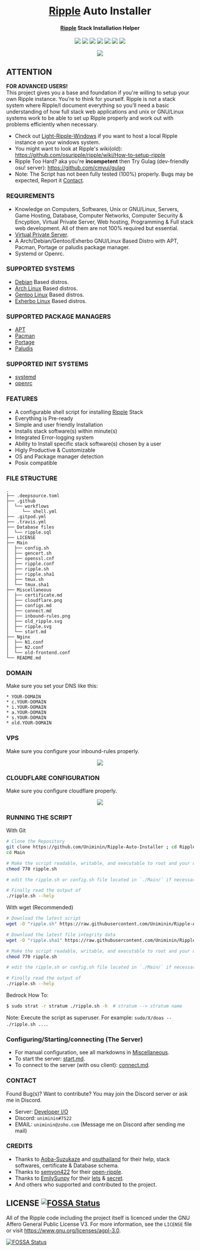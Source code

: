 <h1 align="center">
  <a href=https://ripple.moe>Ripple</a> Auto Installer
</h1>
<h4 align="center"><a href=https://ripple.moe>Ripple</a> Stack Installation Helper</h4>

<p align="center">
  <img src="https://img.shields.io/badge/Maintained%3F-Yes-green?style=for-the-badge">
  <img src="https://img.shields.io/travis/com/Uniminin/Ripple-Auto-Installer?style=for-the-badge">
  <img src="https://img.shields.io/github/license/Uniminin/Ripple-Auto-Installer?style=for-the-badge">
  <img src="https://img.shields.io/github/issues/Uniminin/Ripple-Auto-Installer?color=violet&style=for-the-badge">
  <img src="https://img.shields.io/github/stars/Uniminin/Ripple-Auto-Installer?style=for-the-badge">
  <img src="https://img.shields.io/github/forks/Uniminin/Ripple-Auto-Installer?color=teal&style=for-the-badge">
  <img src="https://img.shields.io/codefactor/grade/github/Uniminin/Ripple-Auto-Installer?style=for-the-badge">
</p>

<p align="center">
  <img src="https://github.com/Uniminin/Ripple-Auto-Installer/blob/master/Miscellaneous/ripple.svg">
</p>

## ATTENTION
<b>**FOR ADVANCED USERS!**</b><br>
This project gives you a base and foundation if you're willing to setup your own Ripple instance. You’re to think for yourself. Ripple is not a stack system where Ripple/I document everything so you’ll need a basic understanding of how full stack web applications and unix or GNU/Linux systems work to be able to set up Ripple properly and work out with problems efficiently when necessary.<br>
* Check out <a href="https://github.com/Uniminin/Light-Ripple-Windows/">Light-Ripple-Windows</a> if you want to host a local Ripple instance on your windows system.</a>
* You might want to look at Ripple's wiki(old): https://github.com/osuripple/ripple/wiki/How-to-setup-ripple
* Ripple Too Hard? aka you're **incompetent** then Try Gulag (dev-friendly osu! server): https://github.com/cmyui/gulag
* Note: The Script has not been fully tested (100%) properly. Bugs may be expected, Report it <a href="https://github.com/Uniminin/Ripple-Auto-Installer#contact">Contact</a>.


### REQUIREMENTS
* Knowledge on Computers, Softwares, Unix or GNU/Linux, Servers, Game Hosting, Database, Computer Networks, Computer Security & Encyption, Virtual Private Server, Web hosting, Programming & Full stack web development. All of them are not 100% required but essential.
* <a href=https://en.wikipedia.org/wiki/Virtual_private_server>Virtual Private Server</a>.
* A Arch/Debian/Gentoo/Exherbo GNU/Linux Based Distro with APT, Pacman, Portage or paludis package manager.
* Systemd or Openrc.


### SUPPORTED SYSTEMS
* <a href=https://debian.org>Debian</a> Based distros.
* <a href=https://archlinux.org>Arch Linux</a> Based distros.
* <a href=https://gentoo.org>Gentoo Linux</a> Based distros.
* <a href=https://exherbo.org>Exherbo Linux</a> Based distros.


### SUPPORTED PACKAGE MANAGERS
* <a href=https://wiki.debian.org/Apt>APT</a>
* <a href=https://wiki.archlinux.org/index.php/pacman>Pacman</a>
* <a href=https://wiki.gentoo.org/wiki/Portage>Portage</a>
* <a href=https://paludis.exherbo.org/>Paludis</a>


### SUPPORTED INIT SYSTEMS
* <a href=https://wiki.archlinux.org/index.php/systemd>systemd</a>
* <a href=https://wiki.gentoo.org/wiki/OpenRC>openrc</a>


### FEATURES
* A configurable shell script for installing <a href=https://ripple.moe>Ripple</a> Stack
* Everything is Pre-ready
* Simple and user friendly Installation
* Installs stack software(s) within minute(s)
* Integrated Error-logging system
* Ability to Install specific stack software(s) chosen by a user
* Higly Productive & Customizable
* OS and Package manager detection
* Posix compatible


### FILE STRUCTURE
```
.
├── .deepsource.toml
├── .github
│  └── workflows
│     └── shell.yml
├── .gitpod.yml
├── .travis.yml
├── Database files
│  └── ripple.sql
├── LICENSE
├── Main
│  ├── config.sh
│  ├── gencert.sh
│  ├── openssl.cnf
│  ├── ripple.conf
│  ├── ripple.sh
│  ├── ripple.sha1
│  ├── tmux.sh
│  └── tmux.sha1
├── Miscellaneous
│  ├── certificate.md
│  ├── cloudflare.png
│  ├── configs.md
│  ├── connect.md
│  ├── inbound-rules.png
│  ├── old_ripple.svg
│  ├── ripple.svg
│  └── start.md
├── Nginx
│  ├── N1.conf
│  ├── N2.conf
│  └── old-frontend.conf
└── README.md
```


### DOMAIN
Make sure you set your DNS like this:
```
* YOUR-DOMAIN
* c.YOUR-DOMAIN
* i.YOUR-DOMAIN
* a.YOUR-DOMAIN
* s.YOUR-DOMAIN
* old.YOUR-DOMAIN
```


### VPS
Make sure you configure your inbound-rules properly.
<p align="center">
  <img src="https://github.com/Uniminin/Ripple-Auto-Installer/blob/master/Miscellaneous/inbound-rules.png"/>
</p>


### CLOUDFLARE CONFIGURATION
Make sure you configure cloudflare properly.
<p align="center">
  <img src="https://github.com/Uniminin/Ripple-Auto-Installer/blob/master/Miscellaneous/cloudflare.png"/>
</p>


### RUNNING THE SCRIPT
With Git
```bash
# Clone the Repository
git clone https://github.com/Uniminin/Ripple-Auto-Installer ; cd Ripple-Auto-Installer
cd Main

# Make the script readable, writable, and executable to root and your user:
chmod 770 ripple.sh

# edit the ripple.sh or config.sh file located in `./Main/` if necessary (optional)

# Finally read the output of
./ripple.sh --help
```
With wget (Recommended)
```bash
# Download the latest script
wget -O "ripple.sh" https://raw.githubusercontent.com/Uniminin/Ripple-Auto-Installer/master/Main/ripple.sh

# Download the latest file integrity data
wget -O "ripple.sha1" https://raw.githubusercontent.com/Uniminin/Ripple-Auto-Installer/master/Main/ripple.sha1

# Make the script readable, writable, and executable to root and your user:
chmod 770 ripple.sh

# edit the ripple.sh or config.sh file located in `./Main/` if necessary (optional)

# Finally read the output of
./ripple.sh --help
```
Bedrock How To:
```bash
$ sudo strat -r stratum ./ripple.sh -h  # stratum --> stratum name
```
Note: Execute the script as superuser. For example: `sudo/X/doas -- ./ripple.sh ...`.


### Configuring/Starting/connecting (The Server)
* For manual configuration, see all markdowns in <a href=https://github.com/Uniminin/Ripple-Auto-Installer/tree/master/Miscellaneous>Miscellaneous</a>.
* To start the server: <a href=https://github.com/Uniminin/Ripple-Auto-Installer/blob/master/Miscellaneous/start.md>start.md</a>.
* To connect to the server (with osu client): <a href=https://github.com/Uniminin/Ripple-Auto-Installer/blob/master/Miscellaneous/connect.md>connect.md</a>.


### CONTACT
Found Bug(s)? Want to contribute? You may join the Discord server or ask me in Discord. 
* Server: <a href=https://discord.gg/W2VSJnA>Developer I/O</a>
* Discord: `uniminin#7522`
* EMAIL: `uniminin@zoho.com` (Message me on Discord after sending me mail)


### CREDITS
* Thanks to <a href=https://github.com/Hazuki-san>Aoba-Suzukaze</a> and <a href=https://github.com/osuthailand>osuthailand</a> for their help, stack softwares, certificate & Database schema.
* Thanks to <a href=https://github.com/semyon422>semyon422</a> for their <a href=https://github.com/semyon422/open-ripple>open-ripple</a>.
* Thanks to <a href=https://github.com/EmilySunpy>EmilySunpy</a> for their <a href=https://github.com/osufx/lets>lets</a> & <a href=https://github.com/osufx/secret>secret</a>.
* And others who supported and contributed to the project.


## LICENSE [![FOSSA Status](https://app.fossa.com/api/projects/git%2Bgithub.com%2FUniminin%2FRipple-Auto-Installer.svg?type=small)](https://app.fossa.com/projects/git%2Bgithub.com%2FUniminin%2FRipple-Auto-Installer?ref=badge_small)
All of the Ripple code including the project itself is licenced under the GNU Affero General Public License V3. For more information, see the `LICENSE` file or visit https://www.gnu.org/licenses/agpl-3.0.

[![FOSSA Status](https://app.fossa.com/api/projects/git%2Bgithub.com%2FUniminin%2FRipple-Auto-Installer.svg?type=large)](https://app.fossa.com/projects/git%2Bgithub.com%2FUniminin%2FRipple-Auto-Installer?ref=badge_large)
